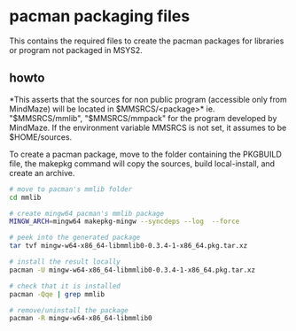 # pacman packaging files

This contains the required files to create the pacman packages for
libraries or program not packaged in MSYS2.

## howto

*This asserts that the sources for non public program (accessible only from
MindMaze) will be located in $MMSRCS/<package>* ie. "$MMSRCS/mmlib",
"$MMSRCS/mmpack" for the program developed by MindMaze. If the environment
variable MMSRCS is not set, it assumes to be $HOME/sources.

To create a pacman package, move to the folder containing the PKGBUILD file,
the makepkg command will copy the sources, build local-install, and create
an archive.

``` bash
# move to pacman's mmlib folder
cd mmlib

# create mingw64 pacman's mmlib package
MINGW_ARCH=mingw64 makepkg-mingw --syncdeps --log  --force

# peek into the generated package
tar tvf mingw-w64-x86_64-libmmlib0-0.3.4-1-x86_64.pkg.tar.xz

# install the result locally
pacman -U mingw-w64-x86_64-libmmlib0-0.3.4-1-x86_64.pkg.tar.xz

# check that it is installed
pacman -Qqe | grep mmlib

# remove/uninstall the package
pacman -R mingw-w64-x86_64-libmmlib0
``` 
